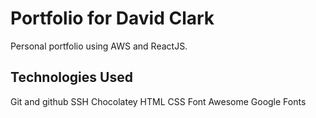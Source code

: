 # Portfolio for David Clark

Personal portfolio using AWS and ReactJS.

## Technologies Used

Git and github
SSH
Chocolatey
HTML
CSS
Font Awesome
Google Fonts
